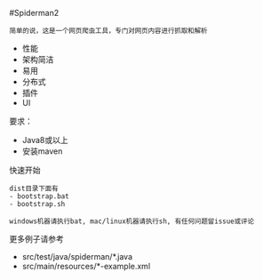 #Spiderman2
```
简单的说，这是一个网页爬虫工具，专门对网页内容进行抓取和解析
```
- 性能
- 架构简洁
- 易用
- 分布式
- 插件
- UI

要求：
- Java8或以上
- 安装maven

快速开始
```
dist目录下面有
- bootstrap.bat
- bootstrap.sh 

windows机器请执行bat, mac/linux机器请执行sh, 有任何问题留issue或评论
```

更多例子请参考 
* src/test/java/spiderman/*.java
* src/main/resources/*-example.xml

